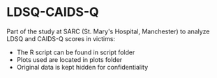 # LDSQ-CAIDS-Q
Part of the study at SARC (St. Mary's Hospital, Manchester) to analyze LDSQ and CAIDS-Q scores in victims:
- The R script can be found in script folder
- Plots used are located in plots folder
- Original data is kept hidden for confidentiality

